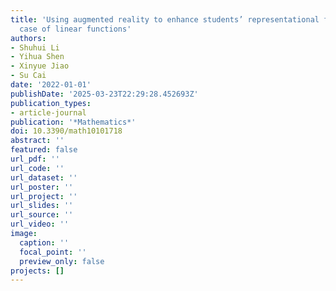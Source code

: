 ```yaml
---
title: 'Using augmented reality to enhance students’ representational fluency: The
  case of linear functions'
authors:
- Shuhui Li
- Yihua Shen
- Xinyue Jiao
- Su Cai
date: '2022-01-01'
publishDate: '2025-03-23T22:29:28.452693Z'
publication_types:
- article-journal
publication: '*Mathematics*'
doi: 10.3390/math10101718
abstract: ''
featured: false
url_pdf: ''
url_code: ''
url_dataset: ''
url_poster: ''
url_project: ''
url_slides: ''
url_source: ''
url_video: ''
image: 
  caption: ''
  focal_point: ''
  preview_only: false
projects: []
---
```

